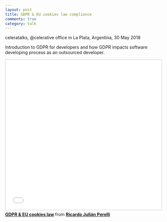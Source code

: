 ```yaml
---
layout: post
title: GDPR & EU cookies law compliance
comments: true
category: talk
---
```


celeratalks, @celerative office in La Plata, Argentina, 30 May 2018

Introduction to GDPR for developers and how GDPR impacts software developing process as an outsourced developer. 

<iframe src="//www.slideshare.net/slideshow/embed_code/key/nrRBNygbeFCKo" width="595" height="485" frameborder="0" marginwidth="0" marginheight="0" scrolling="no" style="border:1px solid #CCC; border-width:1px; margin-bottom:5px; max-width: 100%;" allowfullscreen> </iframe> <div style="margin-bottom:5px"> <strong> <a href="//www.slideshare.net/RicardoJulinPerelli/gdpr-eu-cookies-law" title="GDPR &amp; EU cookies law" target="_blank">GDPR &amp; EU cookies law</a> </strong> from <strong><a href="https://www.slideshare.net/RicardoJulinPerelli" target="_blank">Ricardo Julián Perelli</a></strong> </div>
